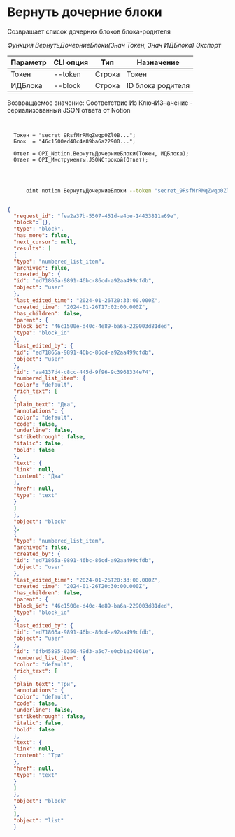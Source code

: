 ﻿---
sidebar_position: 3
---

# Вернуть дочерние блоки
 Созвращает список дочерних блоков блока-родителя


*Функция ВернутьДочерниеБлоки(Знач Токен, Знач ИДБлока) Экспорт*

  | Параметр | CLI опция | Тип | Назначение |
  |-|-|-|-|
  | Токен | --token | Строка | Токен |
  | ИДБлока | --block | Строка | ID блока родителя |

  
  Возвращаемое значение:   Соответствие Из КлючИЗначение - сериализованный JSON ответа от Notion

```bsl title="Пример кода"
	
  
  Токен = "secret_9RsfMrRMqZwqp0Zl0B...";
  Блок  = "46c1500ed40c4e89ba6a22900...";
  
  Ответ = OPI_Notion.ВернутьДочерниеБлоки(Токен, ИДБлока);
  Ответ = OPI_Инструменты.JSONСтрокой(Ответ);
  
	
```

```sh title="Пример команды CLI"
    
      oint notion ВернутьДочерниеБлоки --token "secret_9RsfMrRMqZwqp0Zl0B..." --block %block%


```


```json title="Результат"

{
  "request_id": "fea2a37b-5507-451d-a4be-14433811a69e",
  "block": {},
  "type": "block",
  "has_more": false,
  "next_cursor": null,
  "results": [
  {
  "type": "numbered_list_item",
  "archived": false,
  "created_by": {
  "id": "ed71865a-9891-46bc-86cd-a92aa499cfdb",
  "object": "user"
  },
  "last_edited_time": "2024-01-26T20:33:00.000Z",
  "created_time": "2024-01-26T17:02:00.000Z",
  "has_children": false,
  "parent": {
  "block_id": "46c1500e-d40c-4e89-ba6a-229003d81ded",
  "type": "block_id"
  },
  "last_edited_by": {
  "id": "ed71865a-9891-46bc-86cd-a92aa499cfdb",
  "object": "user"
  },
  "id": "aa4137d4-c8cc-445d-9f96-9c3968334e74",
  "numbered_list_item": {
  "color": "default",
  "rich_text": [
  {
  "plain_text": "Два",
  "annotations": {
  "color": "default",
  "code": false,
  "underline": false,
  "strikethrough": false,
  "italic": false,
  "bold": false
  },
  "text": {
  "link": null,
  "content": "Два"
  },
  "href": null,
  "type": "text"
  }
  ]
  },
  "object": "block"
  },
  {
  "type": "numbered_list_item",
  "archived": false,
  "created_by": {
  "id": "ed71865a-9891-46bc-86cd-a92aa499cfdb",
  "object": "user"
  },
  "last_edited_time": "2024-01-26T20:33:00.000Z",
  "created_time": "2024-01-26T20:30:00.000Z",
  "has_children": false,
  "parent": {
  "block_id": "46c1500e-d40c-4e89-ba6a-229003d81ded",
  "type": "block_id"
  },
  "last_edited_by": {
  "id": "ed71865a-9891-46bc-86cd-a92aa499cfdb",
  "object": "user"
  },
  "id": "6fb45895-0350-49d3-a5c7-e0cb1e24061e",
  "numbered_list_item": {
  "color": "default",
  "rich_text": [
  {
  "plain_text": "Три",
  "annotations": {
  "color": "default",
  "code": false,
  "underline": false,
  "strikethrough": false,
  "italic": false,
  "bold": false
  },
  "text": {
  "link": null,
  "content": "Три"
  },
  "href": null,
  "type": "text"
  }
  ]
  },
  "object": "block"
  }
  ],
  "object": "list"
  }

```
